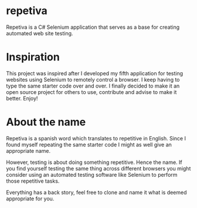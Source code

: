 # repetiva
Repetiva is a C# Selenium application that serves as a base for creating automated web site testing.

# Inspiration
This project was inspired after I developed my fifth application for testing websites using Selenium to remotely control a browser. I keep having to type the same starter code over and over. I finally decided to make it an open source project for others to use, contribute and advise to make it better. Enjoy!

# About the name
Repetiva is a spanish word which translates to repetitive in English. Since I found myself repeating the same starter code I might as well give an appropriate name.

However, testing is about doing something repetitive. Hence the name. If you find yourself testing the same thing across different browsers you might consider using an automated testing software like Selenium to perform those repetitive tasks.

Everything has a back story, feel free to clone and name it what is deemed appropriate for you.